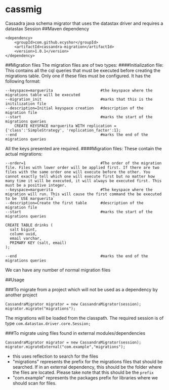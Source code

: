 # cassmig
Cassadra java schema migrator that uses the datastax driver and requires a datastax Session
##Maven dependency
```
<dependency>
    <groupId>com.github.ecyshor</groupId>
    <artifactId>cassandra-migration</artifactId>
    <version>1.0.1</version>
</dependency>
```
##Migration files
The migration files are of two types:
####Initialization file:
This contains all the cql queries that must be executed before creating the migrations table.
Only one if these files must be configured.
It has the following format:
```
--keyspace=marguerita                     #the keyspace where the migrations table will be executed
--migration_init                          #marks that this is the initilization file
--description=Initial keyspace creation   #description of the migration file
--start                                   #marks the start of the migrations queries
    CREATE KEYSPACE marguerita WITH replication = {'class':'SimpleStrategy', 'replication_factor':1};
--end                                     #marks the end of the migrations queries
```

All the keys presented are required.
####Migration files:
These contain the actual migrations:
```
--order=1                                 #The order of the migration file. Files with lower order will be applied first. If there are two files with the same order one will execute before the other. You cannot exactly tell which one will execute first but no matter how many time it will be executed, it will always be executed first. This must be a positive integer.
--keyspace=marguerita                     #The keyspace where the migration will run. This will cause the first command the be executed to be `USE marguerita`
--description=Create the first table      #description of the migration file
--start                                   #marks the start of the migrations queries

CREATE TABLE drinks (
  salt bigint,
  column uuid,
  email varchar,
  PRIMARY KEY (salt, email)
);

--end                                     #marks the end of the migrations queries
```
We can have any number of normal migration files

##Usage

###To migrate from a project which will not be used as a dependency by another project
```
CassandraMigrator migrator = new CassandraMigrator(session);
migrator.migrate("migrations");
```

The migrations will be loaded from the classpath.
The required session is of type `com.datastax.driver.core.Session;`

###To migrate using files found in external modules/dependencies
```
CassandraMigrator migrator = new CassandraMigrator(session);
migrator.migrateExternal("com.example","migrations");
```
 - this uses reflection to search for the files
 - "migrations" represents the prefix for the migrations files that should be searched. If in an external dependency,
 this should be the folder where the files are located. Please take note that this should be the `prefix`
 - "com.example" represents the packages prefix for libraries where we should scan for files. 
